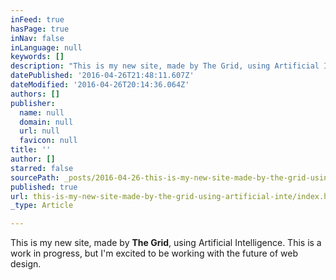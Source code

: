 ```yaml
---
inFeed: true
hasPage: true
inNav: false
inLanguage: null
keywords: []
description: "This is my new site, made by The Grid, using Artificial Intelligence. This is a work in progress, but I'm excited to be working with the future of web design."
datePublished: '2016-04-26T21:48:11.607Z'
dateModified: '2016-04-26T20:14:36.064Z'
authors: []
publisher:
  name: null
  domain: null
  url: null
  favicon: null
title: ''
author: []
starred: false
sourcePath: _posts/2016-04-26-this-is-my-new-site-made-by-the-grid-using-artificial-inte.md
published: true
url: this-is-my-new-site-made-by-the-grid-using-artificial-inte/index.html
_type: Article

---
```

This is my new site, made by **The Grid**, using Artificial Intelligence. This is a work in progress, but I'm excited to be working with the future of web design.